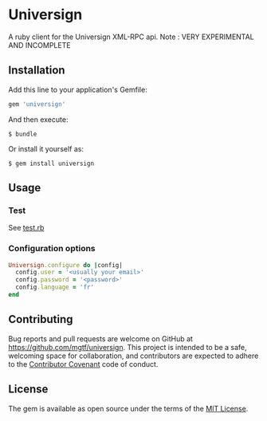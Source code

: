 # Universign

A ruby client for the Universign XML-RPC api.
Note : VERY EXPERIMENTAL AND INCOMPLETE

## Installation

Add this line to your application's Gemfile:

```ruby
gem 'universign'
```

And then execute:

    $ bundle

Or install it yourself as:

    $ gem install universign

## Usage

### Test 

See [test.rb](http://github.com/mgtf/universign/spec/test.rb)

### Configuration options

```ruby
Universign.configure do |config|
  config.user = '<usually your email>'
  config.password = '<password>'
  config.language = 'fr'
end
```

## Contributing

Bug reports and pull requests are welcome on GitHub at https://github.com/mgtf/universign. 
This project is intended to be a safe, welcoming space for collaboration, and contributors are 
expected to adhere to the [Contributor Covenant](http://contributor-covenant.org) code of conduct.

## License

The gem is available as open source under the terms of the [MIT License](http://opensource.org/licenses/MIT).
